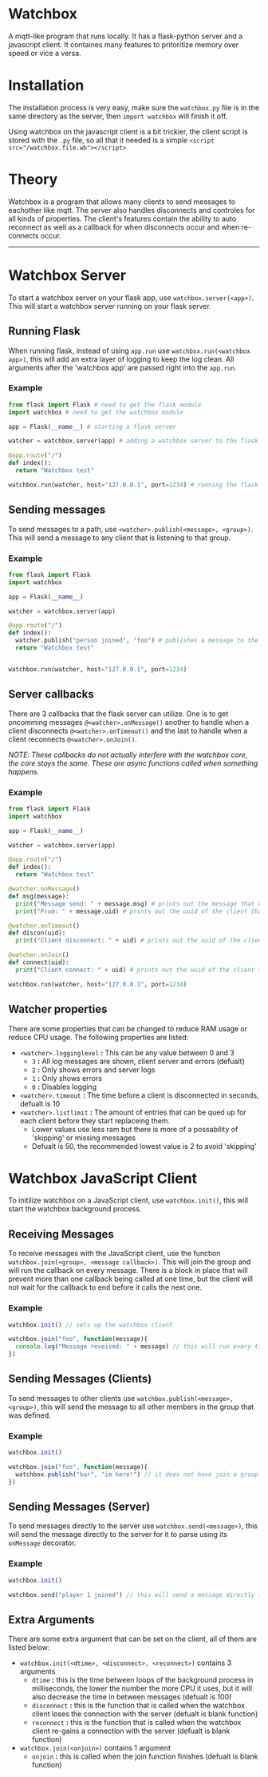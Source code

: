 # Watchbox
A mqtt-like program that runs locally. It has a flask-python server and a javascript client. It containes many features to pritoritize memory over speed or vice a versa.

# Installation
The installation process is very easy, make sure the `watchbox.py` file is in the same directory as the server, then `import watchbox` will finish it off.

Using watchbox on the javascript client is a bit trickier, the client script is stored with the `.py` file, so all that it needed is a simple `<script src="/watchbox.file.wb"></script>`

# Theory
Watchbox is a program that allows many clients to send messages to eachother like mqtt. The server also handles disconnects and controles for all kinds of properties. The client's features contain the ability to auto reconnect as well as a callback for when disconnects occur and when re-connects occur.

-----------

# Watchbox Server
To start a watchbox server on your flask app, use `watchbox.server(<app>)`. This will start a watchbox server running on your flask server.

## Running Flask
When running flask, instead of using `app.run` use `watchbox.run(<watchbox app>)`, this will add an extra layer of logging to keep the log clean. All arguments after the 'watchbox app' are passed right into the `app.run`.

### Example

```python
from flask import Flask # need to get the flask module
import watchbox # need to get the watchbox module

app = Flask(__name__) # starting a flask server

watcher = watchbox.server(app) # adding a watchbox server to the flask server

@app.route("/")
def index():
  return "Watchbox test"

watchbox.run(watcher, host="127.0.0.1", port=1234) # running the flask server with extra logging to reduce garbage
```

## Sending messages
To send messages to a path, use `<watcher>.publish(<message>, <group>)`. This will send a message to any client that is listening to that group.

### Example
```python
from flask import Flask
import watchbox

app = Flask(__name__)

watcher = watchbox.server(app)

@app.route("/")
def index():
  watcher.publish("person joined", "foo") # publishes a message to the "foo" group
  return "Watchbox test"


watchbox.run(watcher, host="127.0.0.1", port=1234)
```

## Server callbacks
There are 3 callbacks that the flask server can utilize. One is to get oncomming messages `@<watcher>.onMessage()` another to handle when a client disconnects `@<watcher>.onTimeout()` and the last to handle when a client reconnects `@<watcher>.onJoin()`.

*NOTE: These callbacks do not actually interfere with the watchbox core, the core stays the same. These are async functions called when something happens.*

### Example
```python
from flask import Flask
import watchbox

app = Flask(__name__)

watcher = watchbox.server(app)

@app.route("/")
def index():
  return "Watchbox test"

@watcher.onMessage()
def msg(message):
  print("Message send: " + message.msg) # prints out the message that was sent to the server
  print("From: " + message.uid) # prints out the uuid of the client that sent the message

@watcher.onTimeout()
def discon(uid):
  print("Client disconnect: " + uid) # prints out the uuid of the client that disconnected

@watcher.onJoin()
def connect(uid):
  print("Client connect: " + uid) # prints out the uuid of the client that connected

watchbox.run(watcher, host="127.0.0.1", port=1234)
```
## Watcher properties
There are some properties that can be changed to reduce RAM usage or reduce CPU usage. The following properties are listed:
- `<watcher>.logginglevel` **:** This can be any value between 0 and 3
  - `3` **:** All log messages are shown, client server and errors (defualt)
  - `2` **:** Only shows errors and server logs
  - `1` **:** Only shows errors
  - `0` **:** Disables logging
- `<watcher>.timeout` **:** The time before a client is disconnected in seconds, defualt is 10
- `<watcher>.listlimit` **:** The amount of entries that can be qued up for each client before they start replaceing them.
  - Lower values use less ram but there is more of a possability of 'skipping' or missing messages
  - Defualt is 50, the recommended lowest value is 2 to avoid 'skipping'

# Watchbox JavaScript Client
To initilize watchbox on a JavaScript client, use `watchbox.init()`, this will start the watchbox background process.

## Receiving Messages
To receive messages with the JavaScript client, use the function `watchbox.join(<group>, <message callback>)`. This will join the group and will run the callback on every message. There is a block in place that will prevent more than one callback being called at one time, but the client will not wait for the callback to end before it calls the next one.

### Example
```javascript
watchbox.init() // sets up the watchbox client

watchbox.join("foo", function(message){
  console.log("Message reveived: " + message) // this will run every time a message is received
})
```

## Sending Messages (Clients)
To send messages to other clients use `watchbox.publish(<message>, <group>)`, this will send the message to all other members in the group that was defined.

### Example
```javascript
watchbox.init()

watchbox.join("foo", function(message){
  watchbox.publish("bar", "im here!") // it does not have join a group to publish to one
})
```

## Sending Messages (Server)
To send messages directly to the server use `watchbox.send(<message>)`, this will send the message directly to the server for it to parse using its `onMessage` decorator.

### Example
```javascript
watchbox.init()

watchbox.send("player 1 joined") // this will send a message directly to the server
```

## Extra Arguments
There are some extra argument that can be set on the client, all of them are listed below:
- `watchbox.init(<dtime>, <disconnect>, <reconnect>)` contains 3 arguments
  - `dtime` **:** this is the time between loops of the background process in milliseconds, the lower the number the more CPU it uses, but it will also decrease the time in between messages (defualt is 100)
  - `disconnect` **:** this is the function that is called when the watchbox client loses the connection with the server (defualt is blank function)
  - `reconnect` **:** this is the function that is called when the watchbox client re-gains a connection with the server (defualt is blank function)
- `watchbox.join(<onjoin>)` contains 1 argument
  - `onjoin` **:** this is called when the join function finishes (defualt is blank function)
